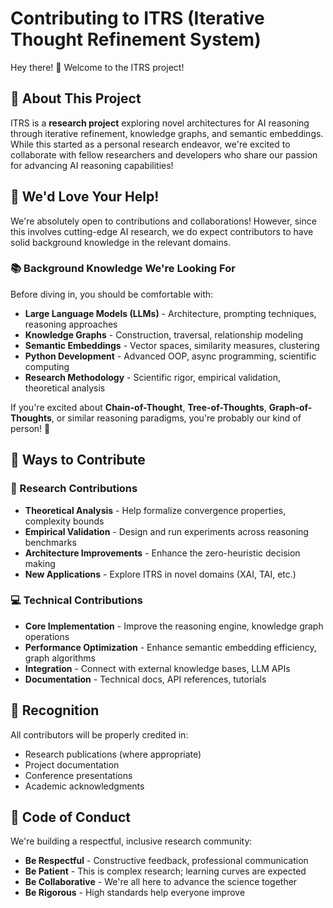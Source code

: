 # Contributing to ITRS (Iterative Thought Refinement System)

Hey there! 👋 Welcome to the ITRS project!

## 🎯 About This Project

ITRS is a **research project** exploring novel architectures for AI reasoning through iterative refinement, knowledge graphs, and semantic embeddings. While this started as a personal research endeavor, we're excited to collaborate with fellow researchers and developers who share our passion for advancing AI reasoning capabilities!

## 🤝 We'd Love Your Help!

We're absolutely open to contributions and collaborations! However, since this involves cutting-edge AI research, we do expect contributors to have solid background knowledge in the relevant domains.

### 📚 Background Knowledge We're Looking For

Before diving in, you should be comfortable with:

- **Large Language Models (LLMs)** - Architecture, prompting techniques, reasoning approaches
- **Knowledge Graphs** - Construction, traversal, relationship modeling
- **Semantic Embeddings** - Vector spaces, similarity measures, clustering
- **Python Development** - Advanced OOP, async programming, scientific computing
- **Research Methodology** - Scientific rigor, empirical validation, theoretical analysis

If you're excited about **Chain-of-Thought**, **Tree-of-Thoughts**, **Graph-of-Thoughts**, or similar reasoning paradigms, you're probably our kind of person! 🧠

## 🚀 Ways to Contribute

### 🔬 Research Contributions
- **Theoretical Analysis** - Help formalize convergence properties, complexity bounds
- **Empirical Validation** - Design and run experiments across reasoning benchmarks  
- **Architecture Improvements** - Enhance the zero-heuristic decision making
- **New Applications** - Explore ITRS in novel domains (XAI, TAI, etc.)

### 💻 Technical Contributions
- **Core Implementation** - Improve the reasoning engine, knowledge graph operations
- **Performance Optimization** - Enhance semantic embedding efficiency, graph algorithms
- **Integration** - Connect with external knowledge bases, LLM APIs
- **Documentation** - Technical docs, API references, tutorials

## 🌟 Recognition

All contributors will be properly credited in:
- Research publications (where appropriate)
- Project documentation
- Conference presentations
- Academic acknowledgments

## 📜 Code of Conduct

We're building a respectful, inclusive research community:

- **Be Respectful** - Constructive feedback, professional communication
- **Be Patient** - This is complex research; learning curves are expected
- **Be Collaborative** - We're all here to advance the science together
- **Be Rigorous** - High standards help everyone improve
